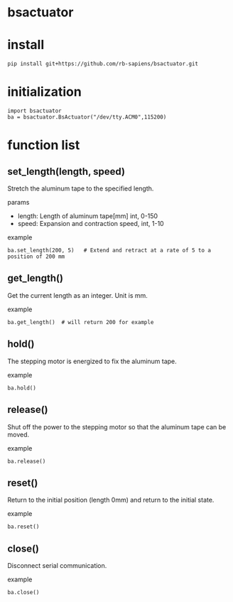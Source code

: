 # bsactuator

# install
```
pip install git+https://github.com/rb-sapiens/bsactuator.git
```

# initialization
```
import bsactuator
ba = bsactuator.BsActuator("/dev/tty.ACM0",115200)
```

# function list
## set_length(length, speed)
Stretch the aluminum tape to the specified length.

params
- length: Length of aluminum tape[mm] int, 0-150
- speed: Expansion and contraction speed, int, 1-10

example
```
ba.set_length(200, 5)   # Extend and retract at a rate of 5 to a position of 200 mm
```

## get_length()
Get the current length as an integer. Unit is mm.

example
```
ba.get_length()  # will return 200 for example
```

## hold()
The stepping motor is energized to fix the aluminum tape.

example
```
ba.hold()
```

## release()
Shut off the power to the stepping motor so that the aluminum tape can be moved.

example
```
ba.release()
```

## reset()
Return to the initial position (length 0mm) and return to the initial state.

example
```
ba.reset()
```

## close()
Disconnect serial communication.

example
```
ba.close()
```
